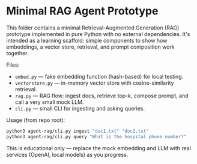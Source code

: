 # Minimal RAG Agent Prototype

This folder contains a minimal Retrieval-Augmented Generation (RAG) prototype implemented in pure Python with no external dependencies. It's intended as a learning scaffold: simple components to show how embeddings, a vector store, retrieval, and prompt composition work together.

Files:
- `embed.py` — fake embedding function (hash-based) for local testing.
- `vectorstore.py` — in-memory vector store with cosine-similarity retrieval.
- `rag.py` — RAG flow: ingest docs, retrieve top-k, compose prompt, and call a very small mock LLM.
- `cli.py` — small CLI for ingesting and asking queries.

Usage (from repo root):

```bash
python3 agent-rag/cli.py ingest "doc1.txt" "doc2.txt"
python3 agent-rag/cli.py query "What is the hospital phone number?"
```

This is educational only — replace the mock embedding and LLM with real services (OpenAI, local models) as you progress.

